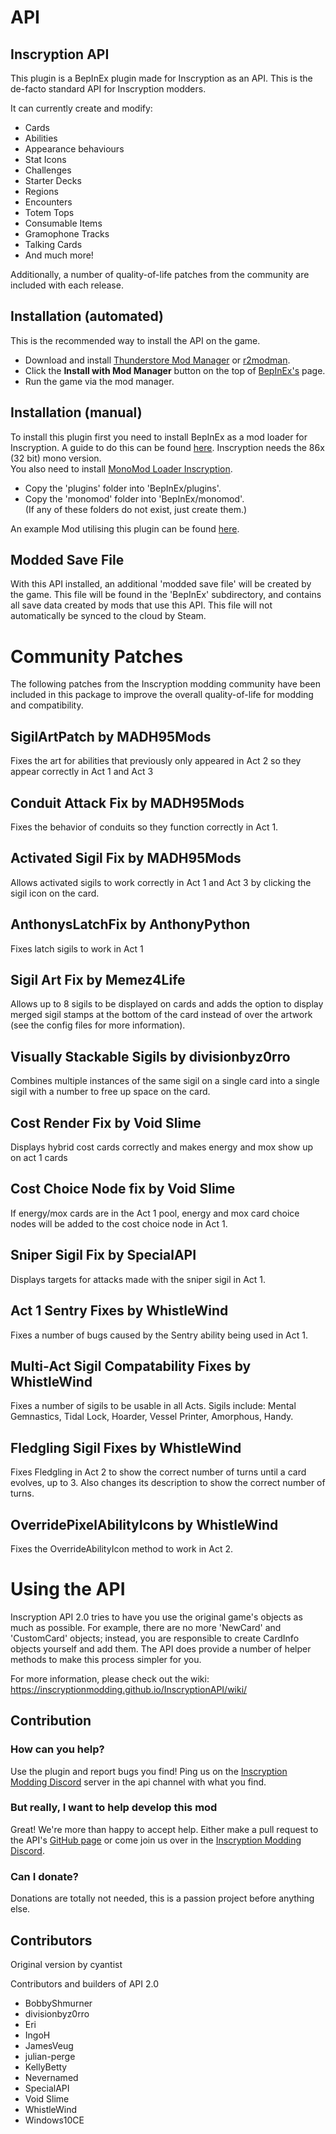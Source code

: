 
# API

## Inscryption API

This plugin is a BepInEx plugin made for Inscryption as an API. This is the de-facto standard API for Inscryption modders.

It can currently create and modify:
- Cards
- Abilities
- Appearance behaviours
- Stat Icons
- Challenges
- Starter Decks
- Regions
- Encounters
- Totem Tops
- Consumable Items
- Gramophone Tracks
- Talking Cards
- And much more!

Additionally, a number of quality-of-life patches from the community are included with each release.

## Installation (automated)
This is the recommended way to install the API on the game.

- Download and install [Thunderstore Mod Manager](https://www.overwolf.com/app/Thunderstore-Thunderstore_Mod_Manager) or [r2modman](https://timberborn.thunderstore.io/package/ebkr/r2modman/).
- Click the **Install with Mod Manager** button on the top of [BepInEx's](https://thunderstore.io/package/download/BepInEx/BepInExPack_Inscryption/5.4.1902/) page.
- Run the game via the mod manager.

## Installation (manual)
To install this plugin first you need to install BepInEx as a mod loader for Inscryption. A guide to do this can be found [here](https://docs.bepinex.dev/articles/user_guide/installation/index.html#where-to-download-bepinex). Inscryption needs the 86x (32 bit) mono version.  
You also need to install [MonoMod Loader Inscryption](https://inscryption.thunderstore.io/package/BepInEx/MonoMod_Loader_Inscryption/).

- Copy the 'plugins' folder into 'BepInEx/plugins'.
- Copy the 'monomod' folder into 'BepInEx/monomod'.  
(If any of these folders do not exist, just create them.)

An example Mod utilising this plugin can be found [here](https://github.com/debugman18/InscryptionExampleMod).

## Modded Save File
With this API installed, an additional 'modded save file' will be created by the game. This file will be found in the 'BepInEx' subdirectory, and contains all save data created by mods that use this API. This file will not automatically be synced to the cloud by Steam.

# Community Patches
The following patches from the Inscryption modding community have been included in this package to improve the overall quality-of-life for modding and compatibility.

## SigilArtPatch by MADH95Mods
Fixes the art for abilities that previously only appeared in Act 2 so they appear correctly in Act 1 and Act 3

## Conduit Attack Fix by MADH95Mods
Fixes the behavior of conduits so they function correctly in Act 1.

## Activated Sigil Fix by MADH95Mods
Allows activated sigils to work correctly in Act 1 and Act 3 by clicking the sigil icon on the card.

## AnthonysLatchFix by AnthonyPython
Fixes latch sigils to work in Act 1

## Sigil Art Fix by Memez4Life
Allows up to 8 sigils to be displayed on cards and adds the option to display merged sigil stamps at the bottom of the card instead of over the artwork (see the config files for more information).

## Visually Stackable Sigils by divisionbyz0rro
Combines multiple instances of the same sigil on a single card into a single sigil with a number to free up space on the card.

## Cost Render Fix by Void Slime
Displays hybrid cost cards correctly and makes energy and mox show up on act 1 cards

## Cost Choice Node fix by Void Slime
If energy/mox cards are in the Act 1 pool, energy and mox card choice nodes will be added to the cost choice node in Act 1.

## Sniper Sigil Fix by SpecialAPI
Displays targets for attacks made with the sniper sigil in Act 1.

## Act 1 Sentry Fixes by WhistleWind
Fixes a number of bugs caused by the Sentry ability being used in Act 1.

## Multi-Act Sigil Compatability Fixes by WhistleWind
Fixes a number of sigils to be usable in all Acts. Sigils include: Mental Gemnastics, Tidal Lock, Hoarder, Vessel Printer, Amorphous, Handy.

## Fledgling Sigil Fixes by WhistleWind
Fixes Fledgling in Act 2 to show the correct number of turns until a card evolves, up to 3. Also changes its description to show the correct number of turns.

## OverridePixelAbilityIcons by WhistleWind
Fixes the OverrideAbilityIcon method to work in Act 2.

# Using the API

Inscryption API 2.0 tries to have you use the original game's objects as much as possible. For example, there are no more 'NewCard' and 'CustomCard' objects; instead, you are responsible to create CardInfo objects yourself and add them.
The API does provide a number of helper methods to make this process simpler for you.

For more information, please check out the wiki: https://inscryptionmodding.github.io/InscryptionAPI/wiki/

## Contribution

### How can you help?
Use the plugin and report bugs you find! Ping us on the [Inscryption Modding Discord](https://discord.gg/QrJEF5Denm) server in the api channel with what you find.

### But really, I want to help develop this mod
Great! We're more than happy to accept help. Either make a pull request to the API's [GitHub page](https://github.com/InscryptionModding/InscryptionAPI) or come join us over in the [Inscryption Modding Discord](https://discord.gg/QrJEF5Denm).

### Can I donate?
Donations are totally not needed, this is a passion project before anything else.

## Contributors
Original version by cyantist

Contributors and builders of API 2.0
- BobbyShmurner
- divisionbyz0rro
- Eri
- IngoH
- JamesVeug
- julian-perge
- KellyBetty
- Nevernamed
- SpecialAPI
- Void Slime
- WhistleWind
- Windows10CE
